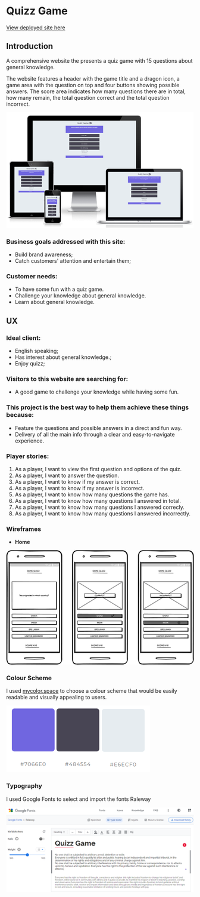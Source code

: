 # Quizz Game

[View deployed site here](https://omurilolima.github.io/quizz-game/)

## Introduction

A comprehensive website the presents a quiz game with 15 questions about general knowledge.

 The website features a header with the game title and a dragon icon, a game area with the question on top and four buttons showing possible answers. The score area indicates how many questions there are in total, how many remain, the total question correct and the total question incorrect.

![website in different screen sizes](/assets/images/website-in-different-screen-sizes.png)

### Business goals addressed with this site:

- Build brand awareness;
- Catch customers' attention and entertain them;

### Customer needs:

- To have some fun with a quiz game.
- Challenge your knowledge about general knowledge.
- Learn about general knowledge.

## UX

### Ideal client:

- English speaking;
- Has interest about general knowledge.;
- Enjoy quizz;

### Visitors to this website are searching for:

- A good game to challenge your knowledge while having some fun.

### This project is the best way to help them achieve these things because:

- Feature the questions and possible answers in a direct and fun way.
- Delivery of all the main info through a clear and easy-to-navigate experience.

### Player stories:
1. As a player, I want to view the first question and options of the quiz.
2. As a player, I want to answer the question.
3. As a player, I want to know if my answer is correct.
4. As a player, I want to know if my answer is incorrect.
5. As a player, I want to know how many questions the game has.
6. As a player, I want to know how many questions I answered in total.
6. As a player, I want to know how many questions I answered correcly.
6. As a player, I want to know how many questions I answered incorrectly.

### Wireframes
- <strong>Home</strong>

![Wireframe](/assets/images/Wireframe.png)

### Colour Scheme
I used [mycolor.space](https://mycolor.space/) to choose a colour scheme that would be easily readable and visually appealing to users.

![Colour Scheme](/assets/images/colour-scheme.png)

### Typography
I used Google Fonts to select and import the fonts Raleway 

![Raleway Google Fonts](/assets/images/typography.png)
